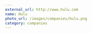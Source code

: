 ```yaml
---
external_url: http://www.hulu.com
name: Hulu
photo_url: /images/companies/hulu.png
category: companies
---
```


